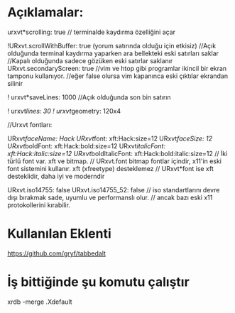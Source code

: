 # Açıklamalar:

urxvt*scrolling: true
// terminalde kaydırma özelliğini açar

!URxvt.scrollWithBuffer: true (yorum satırında olduğu için etkisiz)
//Açık olduğunda terminal kaydırma yaparken ara bellekteki eski satırları saklar
//Kapalı olduğunda sadece gözüken eski satırlar saklanır
URxvt.secondaryScreen: true
//vim ve htop gibi programlar ikincil bir ekran tamponu kullanıyor.
//eğer false olursa vim kapanınca eski çıktılar ekrandan silinir

! urxvt*saveLines: 1000
//Açık olduğunda  son bin satırın 

! urxvt*lines: 30
! urxvt*geometry: 120x4


//Urxvt fontları:

URxvt*faceName: Hack
URxvt*font: xft:Hack:size=12
URxvt*faceSize: 12
URxvt*boldFont: xft:Hack:bold:size=12
URxvt*italicFont: xft:Hack:italic:size=12
URxvt*boldItalicFont: xft:Hack:bold:italic:size=12
// İki türlü font var. xft ve bitmap.
// URxvt.font bitmap fontlar içindir, x11'in eski font sistemini kullanır. xft (xfreetype) desteklemez
// URxvt*font ise xft desteklidir, daha iyi ve moderndir

URxvt.iso14755: false
URxvt.iso14755_52: false
// iso standartlarını devre dışı bırakmak sade, uyumlu ve performanslı olur.
// ancak bazı eski x11 protokollerini kırabilir.



# Kullanılan Eklenti
https://github.com/gryf/tabbedalt

# İş bittiğinde şu komutu çalıştır
xrdb -merge .Xdefault
